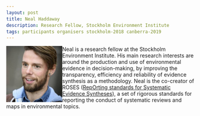 ```yaml
---
layout: post
title: Neal Haddaway
description: Research Fellow, Stockholm Environment Institute
tags: participants organisers stockholm-2018 canberra-2019
---
```

<img align="left" width="150" height="150" src="/events/2019-04-canberra/people/Haddaway_Neal.jpg" alt="Neal Haddaway"/>Neal is a research fellow at the Stockholm Environment Institute. His main research interests are around the production and use of environmental evidence in decision-making, by improving the transparency, efficiency and reliability of evidence synthesis as a methodology. Neal is the co-creator of ROSES (<a href="http://www.roses-reporting.com" target="_blank" rel="noopener">RepOrting standards for Systematic Evidence Syntheses</a>), a set of rigorous standards for reporting the conduct of systematic reviews and maps in environmental topics.  

<div id="contact-list" style="text-align:left">
  <a href="https://sei.academia.edu/NealHaddaway" title="Homepage" target="_blank" rel="noopener">
    <i class="fa fa-home fa-2x" style="color:#727272"></i>
  </a>
  <a href="https://twitter.com/nealhaddaway", title="Twitter">
    <i class="fa fa-twitter fa-2x" style="color:#727272"></i>
  </a>
</div>